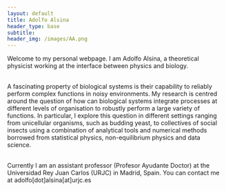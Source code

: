 ```yaml
---
layout: default
title: Adolfo Alsina
header_type: base
subtitle: 
header_img: /images/AA.png
---
```




Welcome to my personal webpage. I am Adolfo Alsina, a theoretical physicist working at the interface between physics and biology. <br><br> 

A fascinating property of biological systems is their capability to reliably perform complex functions in noisy environments. My research is centred around the question of how can biological systems integrate processes at different levels of organisation to robustly perform a large variety of functions. In particular, I explore this question in different settings ranging from unicellular organisms, such as budding yeast, to collectives of social insects using a combination of analytical tools and numerical methods borrowed from statistical physics, non-equilibrium physics and data science. <br><br>

Currently I am an assistant professor (Profesor Ayudante Doctor) at the Universidad Rey Juan Carlos (URJC) in Madrid, Spain. You can contact me at adolfo[dot]alsina[at]urjc.es
